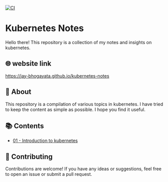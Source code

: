 [![CI](https://github.com/jay-bhogayata/kubernetes-notes/actions/workflows/hugo.yaml/badge.svg?branch=main)](https://github.com/jay-bhogayata/kubernetes-notes/actions/workflows/hugo.yaml)

# Kubernetes Notes

Hello there! This repository is a collection of my notes and insights on kubernetes.

## 🌐 website link 

https://jay-bhogayata.github.io/kubernetes-notes

## 📘 About

This repository is a compilation of various topics in kubernetes. I have tried to keep the content as simple as possible. I hope you find it useful.

## 📚 Contents

- [01 - Introduction to kubernetes](/content/posts/01.md)


## 🤝 Contributing

Contributions are welcome! If you have any ideas or suggestions, feel free to open an issue or submit a pull request.
